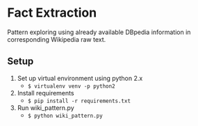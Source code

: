# Fact Extraction

Pattern exploring using already available DBpedia information in corresponding Wikipedia raw text.

## Setup

1. Set up virtual environment using python 2.x
    - `$ virtualenv venv -p python2`
2. Install requirements
    - `$ pip install -r requirements.txt`
3. Run wiki_pattern.py
    - `$ python wiki_pattern.py`
